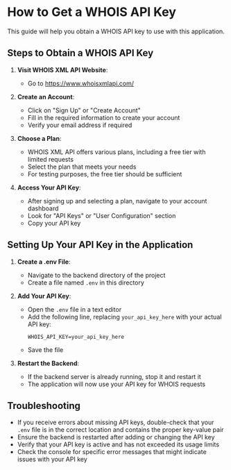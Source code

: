 # How to Get a WHOIS API Key

This guide will help you obtain a WHOIS API key to use with this application.

## Steps to Obtain a WHOIS API Key

1. **Visit WHOIS XML API Website**:
   - Go to https://www.whoisxmlapi.com/

2. **Create an Account**:
   - Click on "Sign Up" or "Create Account"
   - Fill in the required information to create your account
   - Verify your email address if required

3. **Choose a Plan**:
   - WHOIS XML API offers various plans, including a free tier with limited requests
   - Select the plan that meets your needs
   - For testing purposes, the free tier should be sufficient

4. **Access Your API Key**:
   - After signing up and selecting a plan, navigate to your account dashboard
   - Look for "API Keys" or "User Configuration" section
   - Copy your API key

## Setting Up Your API Key in the Application

1. **Create a .env File**:
   - Navigate to the backend directory of the project
   - Create a file named `.env` in this directory

2. **Add Your API Key**:
   - Open the `.env` file in a text editor
   - Add the following line, replacing `your_api_key_here` with your actual API key:
     ```
     WHOIS_API_KEY=your_api_key_here
     ```
   - Save the file

3. **Restart the Backend**:
   - If the backend server is already running, stop it and restart it
   - The application will now use your API key for WHOIS requests

## Troubleshooting

- If you receive errors about missing API keys, double-check that your `.env` file is in the correct location and contains the proper key-value pair
- Ensure the backend is restarted after adding or changing the API key
- Verify that your API key is active and has not exceeded its usage limits
- Check the console for specific error messages that might indicate issues with your API key

